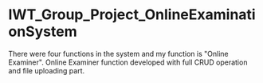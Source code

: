 # IWT_Group_Project_OnlineExaminationSystem

There were four functions in the system and my function is "Online Examiner". Online Examiner function developed with full CRUD operation and file uploading part.
